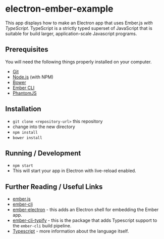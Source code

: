 # electron-ember-example

This app displays how to make an Electron app that uses Ember.js _with TypeScript_. TypeScript is a strictly typed superset
of JavaScript that is suitable for build larger, application-scale Javascript programs. 

## Prerequisites

You will need the following things properly installed on your computer.

* [Git](http://git-scm.com/)
* [Node.js](http://nodejs.org/) (with NPM)
* [Bower](http://bower.io/)
* [Ember CLI](http://ember-cli.com/)
* [PhantomJS](http://phantomjs.org/)

## Installation

* `git clone <repository-url>` this repository
* change into the new directory
* `npm install`
* `bower install`

## Running / Development

* `npm start`
* This will start your app in Electron with live-reload enabled.

## Further Reading / Useful Links

* [ember.js](http://emberjs.com/)
* [ember-cli](http://ember-cli.com/)
* [ember-electron](https://github.com/felixrieseberg/ember-electron) - this adds an Electron shell for embedding the Ember app. 
* [ember-cli-typify](https://github.com/winding-lines/ember-cli-typify) - this is the package that adds Typescript support to the `ember-cli` build pipeline.
* [Typescript](https://www.typescriptlang.org) - more information about the language itself.
